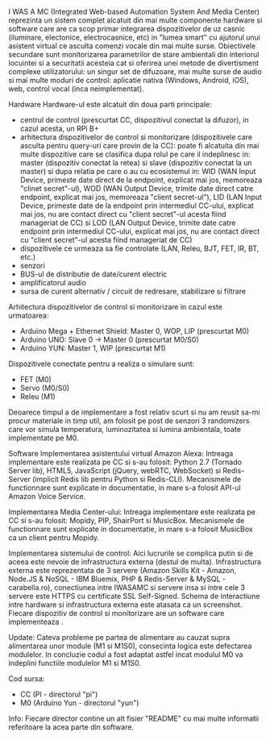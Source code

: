 I WAS A MC (Integrated Web-based Automation System And Media Center) reprezinta un sistem complet alcatuit din mai multe componente hardware si software care are ca scop primar integrarea dispozitivelor de uz casnic (iluminare, electonice, electrocasnice, etc) in "lumea smart" cu ajutorul unui asistent virtual ce asculta comenzi vocale din mai multe surse. Obiectivele secundare sunt monitorizarea parametrilor de stare ambientali din interiorul locuintei si a securitatii acesteia cat si oferirea unei metode de divertisment complexe utilizatorului: un singur set de difuzoare, mai multe surse de audio si mai multe moduri de control: aplicatie nativa (Windows, Android, iOS), web, control vocal (inca neimplementat).

Hardware
Hardware-ul este alcatuit din doua parti principale:
- centrul de control (prescurtat CC, dispozitivul conectat la difuzor), in cazul acesta, un RPi B+
- arhitectura dispozitivelor de control si monitorizare (dispozitivele care asculta pentru query-uri care provin de la CC): poate fi alcatuita din mai multe dispozitive care se clasifica dupa rolul pe care il indeplinesc in: master (dispozitiv conectat la retea) si slave (dispozitiv conectat la un master) si dupa relatia pe care o au cu ecosistemul in: WID (WAN Input Device, primeste date direct de la endpoint, explicat mai jos, memoreaza "clinet secret"-ul), WOD (WAN Output Device, trimite date direct catre endpoint, explicat mai jos, memoreaza "client secret-ul"), LID (LAN Input Device, primeste date de la endpoint prin intermediul CC-ului, explicat mai jos, nu are contact direct cu "client secret"-ul acesta fiind manageriat de CC) si LOD (LAN Output Device, trimite date catre endpoint prin intermediul CC-ului, explicat mai jos, nu are contact direct cu "client secret"-ul acesta fiind manageriat de CC)
- dispozitivele ce urmeaza sa fie controlate (LAN, Releu, BJT, FET, IR, BT, etc.)
- senzori
- BUS-ul de distributie de date/curent electric
- amplificatorul audio
- sursa de curent alternativ / circuit de redresare, stabilizare si filtrare

Arhitectura dispozitivelor de control si monitorizare in cazul este urmatoarea:
- Arduino Mega + Ethernet Shield: Master 0, WOP, LIP (prescurtat M0)
- Arduino UNO: Slave 0 -> Master 0 (prescurtat M0/S0)
- Arduino YUN: Master 1, WIP (prescurtat M1)

Dispozitivele conectate pentru a realiza o simulare sunt:
- FET (M0)
- Servo (M0/S0)
- Releu (M1)

Deoarece timpul a de implementare a fost relativ scurt si nu am reusit sa-mi procur materiale in timp util, am folosit pe post de senzori 3 randomizers care vor simula temperatura, luminozitatea si lumina ambientala, toate implementate pe M0.

Software
Implementarea asistentului virtual Amazon Alexa:
Intreaga implementare este realizata pe CC si s-au folosit: Python 2.7 (Tornado Server lib), HTML5, JavaScript (jQuery, webRTC, WebSocket) si Redis-Server (implicit Redis lib pentru Python si Redis-CLI). Mecanismele de functionnare sunt explicate in documentatie, in mare s-a folosit API-ul Amazon Voice Service.

Implementarea Media Center-ului:
Intreaga implementare este realizata pe CC si s-au folosit: Mopidy, PIP, ShairPort si MusicBox. Mecanismele de functionnare sunt explicate in documentatie, in mare s-a folosit MusicBox ca un client pentru Mopidy.

Implementarea sistemului de control:
Aici lucrurile se complica putin si de aceea este nevoie de infrastructura externa (destul de multa). Infrastructura externa este reprezentata de 3 servere (Amazon Skills Kit - Amazon, Node.JS & NoSQL - IBM Bluemix, PHP & Redis-Server & MySQL - carabella.ro), conectiunea intre IWASAMC si servere insa si intre cele 3 servere este HTTPS cu certificate SSL Self-Signed. Schema de interactiune intre hardware si infrastructura externa este atasata ca un screenshot. Fiecare dispozitiv de control si monitorizare are un software care implementeaza .

Update:
    Cateva probleme pe partea de alimentare au cauzat supra alimentarea unor module (M1 si M1S0), consecinta logica este defectarea modulelor. In concluzie codul a fost adaptat astfel incat modulul M0 va indeplini functiile modulelor M1 si M1S0.

Cod sursa:
  - CC (PI - directorul "pi")
  - M0 (Arduino Yun - directorul "yun")

Info: Fiecare director contine un alt fisier "README" cu mai multe informatii referitoare la acea parte din software.
